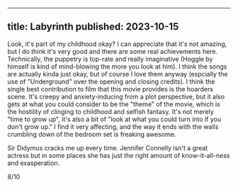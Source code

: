 ----
title: Labyrinth
published: 2023-10-15
----

Look, it's part of my childhood okay? I can appreciate that it's not amazing, but I do think it's very good and there are some real achievements here. Technically, the puppetry is top-rate and really imaginative (Hoggle by himself is kind of mind-blowing the more you look at him). I think the songs are actually kinda just okay, but of course I love them anyway (espcially the use of "Underground" over the opening and closing credits). I think the single best contribution to film that this movie provides is the hoarders scene. It's creepy and anxiety-inducing from a plot perspective, but it also gets at what you could consider to be the "theme" of the movie, which is the hostility of clinging to childhood and selfish fantasy. It's not merely "time to grow up", it's also a bit of "look at what you could turn into if you don't grow up." I find it very affecting, and the way it ends with the walls crumbling down of the bedroom set is freaking awesome.

Sir Didymus cracks me up every time. Jennifer Connelly isn't a great actress but in some places she has just the right amount of know-it-all-ness and exasperation.

8/10

